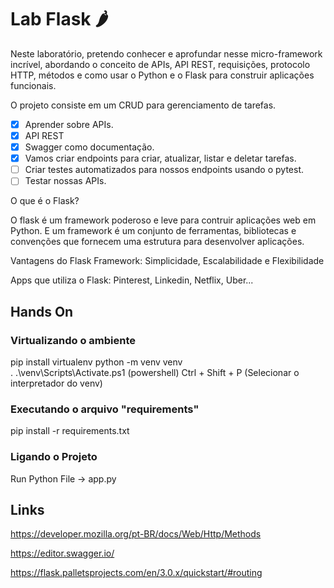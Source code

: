 # Lab Flask 🌶️

Neste laboratório, pretendo conhecer e aprofundar nesse micro-framework incrível, abordando o conceito de APIs, API REST, requisições, protocolo HTTP, métodos e como usar o Python e o Flask para construir aplicações funcionais. 

O projeto consiste em um CRUD para gerenciamento de tarefas. 

- [x] Aprender sobre APIs.
- [x] API REST
- [x] Swagger como documentação.
- [x] Vamos criar endpoints para criar, atualizar, listar e deletar tarefas.
- [ ] Criar testes automatizados para nossos endpoints usando o pytest.
- [ ] Testar nossas APIs.

O que é o Flask?

O flask é um framework poderoso e leve para contruir aplicações web em Python. E um framework é um conjunto de ferramentas, bibliotecas e convenções que fornecem uma estrutura para desenvolver aplicações.

Vantagens do Flask Framework: Simplicidade, Escalabilidade e Flexibilidade

Apps que utiliza o Flask: Pinterest, Linkedin, Netflix, Uber...


## Hands On

### Virtualizando o ambiente
pip install virtualenv
python -m venv venv    
 . .\venv\Scripts\Activate.ps1    (powershell)
Ctrl + Shift + P (Selecionar o interpretador do venv)

### Executando o arquivo "requirements"
pip install -r requirements.txt

### Ligando o Projeto
Run Python File -> app.py

## Links
https://developer.mozilla.org/pt-BR/docs/Web/Http/Methods

https://editor.swagger.io/

https://flask.palletsprojects.com/en/3.0.x/quickstart/#routing


